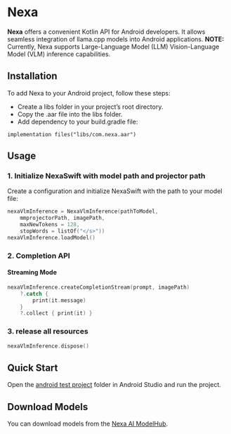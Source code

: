 # Nexa

**Nexa** offers a convenient Kotlin API for Android developers. It allows seamless integration of llama.cpp models into Android applications.
**NOTE:** Currently, Nexa supports Large-Language Model (LLM) Vision-Language Model (VLM) inference capabilities.

## Installation

To add Nexa to your Android project, follow these steps:

- Create a libs folder in your project’s root directory.
- Copy the .aar file into the libs folder.
- Add dependency to your build.gradle file:

```
implementation files("libs/com.nexa.aar")
```

## Usage
### 1. Initialize NexaSwift with model path and projector path

Create a configuration and initialize NexaSwift with the path to your model file:

```kotlin
nexaVlmInference = NexaVlmInference(pathToModel,
    mmprojectorPath, imagePath,
    maxNewTokens = 128,
    stopWords = listOf("</s>"))
nexaVlmInference.loadModel()
```

### 2. Completion API

#### Streaming Mode

```swift
nexaVlmInference.createCompletionStream(prompt, imagePath)
    ?.catch {
        print(it.message)
    }
    ?.collect { print(it) }
```

### 3. release all resources
```kotlin
nexaVlmInference.dispose()
```

## Quick Start

Open the [android test project](./app-java) folder in Android Studio and run the project.

## Download Models

You can download models from the [Nexa AI ModelHub](https://nexa.ai/models).
